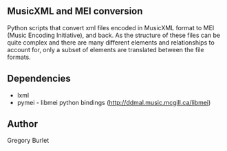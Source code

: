 MusicXML and MEI conversion
---------------------------

Python scripts that convert xml files encoded in MusicXML format to MEI (Music Encoding Initiative), and back. 
As the structure of these files can be quite complex and there are many different elements and relationships to account for, only a subset of elements are translated between the file formats.

Dependencies
------------

* lxml
* pymei - libmei python bindings (http://ddmal.music.mcgill.ca/libmei)

Author
------

Gregory Burlet
